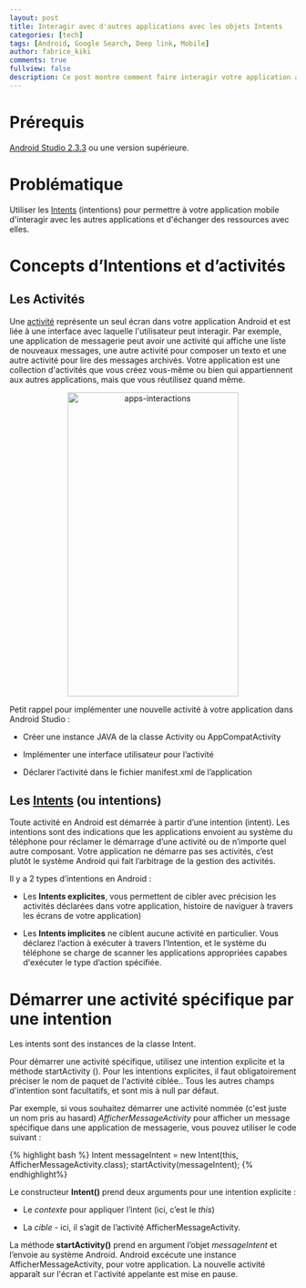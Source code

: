 ```yaml
---
layout: post
title: Interagir avec d'autres applications avec les objets Intents
categories: [tech]
tags: [Android, Google Search, Deep link, Mobile]
author: fabrice_kiki
comments: true
fullview: false
description: Ce post montre comment faire interagir votre application avec les autres applications disponibles sur le téléphone de l'utilisateur.
---
```

# Prérequis
<a href="https://developer.android.com/studio/index.html?gclid=Cj0KCQjw95vPBRDVARIsAKvPd3Ljl-9BwN6bjz3QhsKkLdxyCAg9wpZzgkSsKCPhK7JfBBKxqWP6c7waAiQTEALw_wcB">Android Studio 2.3.3</a> ou une version supérieure.


# Problématique
Utiliser les [Intents](https://developer.android.com/reference/android/content/Intent.html) (intentions) pour permettre à votre application mobile d'interagir avec les autres applications et d'échanger des ressources avec elles.

# Concepts d’Intentions et d’activités

## Les Activités
 
Une [activité](https://developer.android.com/reference/android/app/Activity.html) représente un seul écran dans votre application Android et est liée à une interface avec laquelle l'utilisateur peut interagir. Par exemple, une application de messagerie peut avoir une activité qui affiche une liste de nouveaux messages, une autre activité pour composer un texto et une autre activité pour lire des messages archivés. Votre application est une collection d'activités que vous créez vous-même ou bien qui appartiennent aux autres applications, mais que vous réutilisez quand même.

<div align="center">
<img src="../../../../assets/media/2017-11-06-interacting-with-other-apps/apps-interactions.png" alt="apps-interactions" height="534" width="300" ALIGN="middle">
</div>

Petit rappel pour implémenter une nouvelle activité à votre application dans Android Studio :

* Créer une instance JAVA de la classe  Activity ou AppCompatActivity

* Implémenter une interface utilisateur pour l’activité

* Déclarer l’activité dans le fichier manifest.xml  de l’application

## Les [Intents](https://developer.android.com/reference/android/content/Intent.html) (ou intentions)

Toute activité en Android est démarrée à partir d’une intention (intent). Les intentions sont des indications que les applications envoient au système du téléphone pour réclamer le démarrage d’une activité ou de n’importe quel autre composant. Votre application ne démarre pas ses activités, c’est plutôt le système Android qui fait  l’arbitrage de la gestion des activités.

Il y a 2 types d’intentions en Android :

* Les **Intents explicites**, vous permettent de cibler avec précision les activités déclarées dans votre application, histoire  de naviguer à travers les écrans de votre application)

* Les **Intents implicites** ne ciblent aucune activité en particulier. Vous déclarez l’action à exécuter à travers l’Intention, et le système du téléphone se charge de scanner les applications appropriées capabes d'exécuter le type d’action spécifiée.

# Démarrer une activité spécifique par une intention

Les intents sont des instances de la classe Intent.

Pour démarrer une activité spécifique, utilisez une intention explicite et la méthode startActivity (). Pour les intentions explicites, il faut obligatoirement préciser le nom de paquet de l'activité ciblée.. Tous les autres champs d'intention sont facultatifs, et sont mis à null par défaut.

Par exemple, si vous souhaitez démarrer une activité  nommée (c'est juste un nom pris au hasard) *AfficherMessageActivity* pour afficher un message spécifique dans une application de messagerie, vous pouvez utiliser le code suivant :

{% highlight bash %}
Intent messageIntent = new Intent(this, AfficherMessageActivity.class);
startActivity(messageIntent);
{% endhighlight%}

Le constructeur **Intent()** prend deux arguments pour une intention explicite :

* Le *contexte* pour appliquer l’intent (ici, c’est le *this*)

* La *cible* - ici, il s’agit de l’activité AfficherMessageActivity.

La méthode **startActivity()**  prend en argument l’objet *messageIntent* et l’envoie au système Android. Android excécute une instance AfficherMessageActivity, pour votre application. La nouvelle activité apparaît sur l'écran et l'activité appelante est mise en pause.